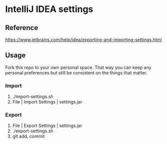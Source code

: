 # IntelliJ IDEA settings

## Reference

https://www.jetbrains.com/help/idea/exporting-and-importing-settings.html

## Usage

Fork this repo to your own personal space. That way you can keep any personal preferences but still be consistent on the things that matter.

### Import

1. ./import-settings.sh
1. File | Import Settings | settings.jar

### Export

1. File | Export Settings | settings.jar
1. ./export-settings.sh
1. git add, commit
